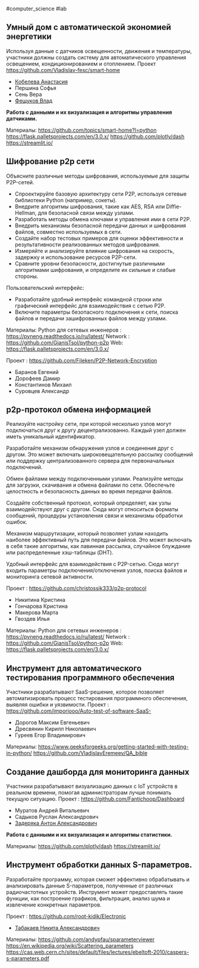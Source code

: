#computer_science #lab 
## Умный дом с автоматической экономией энергетики

Используя данные с датчиков освещенности, движения и температуры, участники должны создать систему для автоматического управления освещением, кондиционированием и отоплением.
Проект https://github.com/Vladislav-fesc/smart-home

- [Кобелева Анастасия](https://github.com/Nastyaqqq)
- Першина Софья 
- Сень Вера
- [Фещуков Влад](https://github.com/Vladislav-fesc)

**Работа с данными и их визуализация и алгоритмы управления датчиками.**

Материалы:
https://github.com/topics/smart-home?l=python
https://flask.palletsprojects.com/en/3.0.x/
https://github.com/plotly/dash
https://streamlit.io/
## Шифрование p2p сети

Объясните различные методы шифрования, используемые для защиты P2P-сетей.
- Спроектируйте базовую архитектуру сети P2P, используя сетевые библиотеки Python (например, сокеты). 
- Внедрите алгоритмы шифрования, такие как AES, RSA или Diffie-Hellman, для безопасной связи между узлами.
- Разработать методы обмена ключами и управления ими в сети P2P.
- Внедрить механизмы безопасной передачи данных и шифрования файлов, совместно используемых в сети.
- Создайте набор тестовых примеров для оценки эффективности и результативности реализованных методов шифрования.
- Измеряйте и анализируйте влияние шифрования на скорость, задержку и использование ресурсов P2P-сети.
- Сравните уровни безопасности, достигнутые различными алгоритмами шифрования, и определите их сильные и слабые стороны.

Пользовательский интерфейс:
- Разработайте удобный интерфейс командной строки или графический интерфейс для взаимодействия с сетью P2P.
- Включите параметры безопасного подключения к сети, поиска файлов и передачи зашифрованных файлов между узлами.

Материалы:
Python для сетевых инженеров : https://pyneng.readthedocs.io/ru/latest/
Network : https://github.com/GianisTsol/python-p2p
Web: https://flask.palletsprojects.com/en/3.0.x/

Проект : https://github.com/Fileken/P2P-Network-Encryption

- Баранов Евгений 
- Дорофеев Дамир
- Константинов Михаил 
- Суровцев Александр

## р2р-протокол обмена информацией

Реализуйте настройку сети, при которой несколько узлов могут подключаться друг к другу децентрализованно. Каждый узел должен иметь уникальный идентификатор.

Разработайте механизм обнаружения узлов и соединения друг с другом. Это может включать широковещательную рассылку сообщений или поддержку централизованного сервера для первоначальных подключений.

Обмен файлами между подключенными узлами. Реализуйте методы для загрузки, скачивания и обмена файлами по сети. Обеспечьте целостность и безопасность данных во время передачи файлов.

Создайте собственный протокол, который определяет, как узлы взаимодействуют друг с другом. Сюда могут относиться форматы сообщений, процедуры установления связи и механизмы обработки ошибок.

Механизм маршрутизации, который позволяет узлам находить наиболее эффективный путь для передачи файлов. Это может включать в себя такие алгоритмы, как лавинная рассылка, случайное блуждание или распределенные хэш-таблицы (DHT).

Удобный интерфейс для взаимодействия с P2P-сетью. Сюда могут входить параметры подключения/отключения узлов, поиска файлов и мониторинга сетевой активности.

Проект : https://github.com/christossik333/p2p-protocol

- Никитина Кристина
- Гончарова Кристина
- Макерова Марта
- Гвоздев Илья 

Материалы:
Python для сетевых инженеров : https://pyneng.readthedocs.io/ru/latest/
Network : https://github.com/GianisTsol/python-p2p
Web: https://flask.palletsprojects.com/en/3.0.x/
## Инструмент для автоматического тестирования программного обеспечения

Участники разрабатывают SaaS-решение, которое позволяет автоматизировать процесс тестирования программного обеспечения, выявляя ошибки и уязвимости.
Проект : https://github.com/imporiooo/Auto-test-of-software-SaaS-

- Дорогов Максим Евгеньевич
- Дресвянин Кирилл Николаевич
- Гуреев Егор Владимирович

Материалы:
https://www.geeksforgeeks.org/getting-started-with-testing-in-python/
https://github.com/VladislavEremeev/QA_bible
## Cоздание дашборда для мониторинга данных

Участники разрабатывают визуализацию данных с IoT устройств в реальном времени, помогая администраторам лучше понимать текущую ситуацию.
Проект  : https://github.com/Fantichoop/Dashboard

- Муратов Андрей Витальевич
- Садыков Руслан Александрович  
- [Задеряка Антон Александрович](https://github.com/Enotoxa)

**Работа с данными и их визуализация и алгоритмы статистики.**

Материалы:
https://github.com/plotly/dash
https://streamlit.io/

## Инструмент обработки данных S-параметров.

Разработайте программу, которая сможет эффективно обрабатывать и анализировать данные S-параметров, полученные от различных радиочастотных устройств. Инструмент может предоставлять такие функции, как построение графиков, фильтрация, анализ шума и извлечение конкретных параметров.

Проект : https://github.com/root-kidik/Electronic

- [Табакаев Никита Александрович](https://github.com/root-kidik)


Материалы:
https://github.com/andypfau/sparameterviewer
https://en.wikipedia.org/wiki/Scattering_parameters
https://cas.web.cern.ch/sites/default/files/lectures/ebeltoft-2010/caspers-s-parameters.pdf


